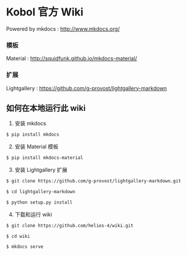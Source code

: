 # Kobol 官方 Wiki

Powered by mkdocs : http://www.mkdocs.org/

### 模板
Material : http://squidfunk.github.io/mkdocs-material/

### 扩展
Lightgallery : https://github.com/g-provost/lightgallery-markdown

## 如何在本地运行此 wiki

1. 安装 mkdocs

```bash
$ pip install mkdocs
```

2. 安装 Material 模板

```bash
$ pip install mkdocs-material
```

3. 安装 Lightgallery 扩展

```bash
$ git clone https://github.com/g-provost/lightgallery-markdown.git

$ cd lightgallery-markdown

$ python setup.py install
```

4. 下载和运行 wiki

```bash
$ git clone https://github.com/helios-4/wiki.git

$ cd wiki

$ mkdocs serve
```
